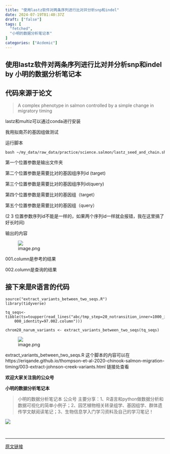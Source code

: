 ```yaml
---
title: "使用lastz软件对两条序列进行比对并分析snp和indel"
date: 2024-07-19T01:40:37Z
draft: ["false"]
tags: [
  "fetched",
  "小明的数据分析笔记本"
]
categories: ["Acdemic"]
---
```

使用lastz软件对两条序列进行比对并分析snp和indel by 小明的数据分析笔记本
------
<div><section data-tool="mdnice编辑器" data-website="https://www.mdnice.com"><h2 data-tool="mdnice编辑器"><span></span><span>代码来源于论文</span><span></span><span> </span></h2><blockquote data-tool="mdnice编辑器"><span></span><p>A complex phenotype in salmon controlled by a simple change in migratory timing</p></blockquote><p data-tool="mdnice编辑器">lastz和multiz可以通过conda进行安装</p><p data-tool="mdnice编辑器">我用拟南芥的基因组做测试</p><p data-tool="mdnice编辑器">运行脚本</p><pre data-tool="mdnice编辑器"><span></span><code>bash ~/my_data/raw_data/practice/science.salmon/lastz_seed_and_chain.sh abc an1chr1 c24chr1 an1.chr1.fa c24.chr1.fa<br></code></pre><p data-tool="mdnice编辑器">第一个位置参数是输出文件夹</p><p data-tool="mdnice编辑器">第二个位置参数是需要比对的基因组序列id (target)</p><p data-tool="mdnice编辑器">第三个位置参数是需要比对的基因组序列id(query)</p><p data-tool="mdnice编辑器">第四个位置参数是需要比对的基因组（target）</p><p data-tool="mdnice编辑器">第五个位置参数是需要比对的基因组（query）</p><p data-tool="mdnice编辑器">(2 3 位置参数序列id不能是一样的，如果两个序列id一样就会报错，我在这里搞了好长时间)</p><p data-tool="mdnice编辑器">输出的内容</p><figure data-tool="mdnice编辑器"><img data-imgfileid="100014220" data-ratio="0.7153075822603719" data-src="https://mmbiz.qpic.cn/sz_mmbiz_png/t1wZDoUyFk6icfmD21rWYFhT6CTbMHvPd2GFBX3gp9rBzd9kYvebqzxbAqaoBhTSZXFIN6HdagF6QTia49OhHWoQ/640?wx_fmt=png&amp;from=appmsg" data-type="png" data-w="699" src="https://mmbiz.qpic.cn/sz_mmbiz_png/t1wZDoUyFk6icfmD21rWYFhT6CTbMHvPd2GFBX3gp9rBzd9kYvebqzxbAqaoBhTSZXFIN6HdagF6QTia49OhHWoQ/640?wx_fmt=png&amp;from=appmsg"><figcaption>image.png</figcaption></figure><p data-tool="mdnice编辑器">001.column是参考的结果</p><p data-tool="mdnice编辑器">002.column是查询的结果</p><h2 data-tool="mdnice编辑器"><span></span><span>接下来是R语言的代码</span><span></span><span> </span></h2><pre data-tool="mdnice编辑器"><span></span><code><span>source</span>(<span>"extract_variants_between_two_seqs.R"</span>)<br>library(tidyverse)<br><br>tq_seqs&lt;-tibble(ts=toupper(read_lines(<span>"abc/tmp_step=20_notransition_inner=1000_identity=97.001.column"</span>)),qs=toupper(read_lines(<span>"abc/tmp_step=20_notransition_inner=1<br>    000_identity=97.002.column"</span>)))<br><br>chrom28_narum_variants &lt;- extract_variants_between_two_seqs(tq_seqs)<br></code></pre><figure data-tool="mdnice编辑器"><img data-imgfileid="100014221" data-ratio="1.4732965009208103" data-src="https://mmbiz.qpic.cn/sz_mmbiz_png/t1wZDoUyFk6icfmD21rWYFhT6CTbMHvPdVSo8n0gojj7XGAY3icT173ZH1Ey4ADiaHwzKkvAkicMcKyw5tQpxs4MzQ/640?wx_fmt=png&amp;from=appmsg" data-type="png" data-w="543" src="https://mmbiz.qpic.cn/sz_mmbiz_png/t1wZDoUyFk6icfmD21rWYFhT6CTbMHvPdVSo8n0gojj7XGAY3icT173ZH1Ey4ADiaHwzKkvAkicMcKyw5tQpxs4MzQ/640?wx_fmt=png&amp;from=appmsg"><figcaption>image.png</figcaption></figure><p data-tool="mdnice编辑器">extract_variants_between_two_seqs.R 这个脚本的内容可以在 https://eriqande.github.io/thompson-et-al-2020-chinook-salmon-migration-timing/003-extract-johnson-creek-variants.html 链接处查看</p><p data-tool="mdnice编辑器"><strong>欢迎大家关注我的公众号</strong></p><p data-tool="mdnice编辑器"><strong>小明的数据分析笔记本</strong></p><section><mp-common-profile data-pluginname="mpprofile" data-id="MzI3NzQ3MTcxMg==" data-headimg="http://mmbiz.qpic.cn/mmbiz_png/t1wZDoUyFk5t1sOnM0iabvBhnfIj5YpyqrMib0E1MGCd9ibcYxaOPZd0GWhQBDvK2BPEwsicQxd6y5MHLfphnwHnow/0?wx_fmt=png" data-nickname="小明的数据分析笔记本" data-alias="" data-signature="分享R语言和python在生物信息领域做数据分析和数据可视化的简单小例子；偶尔会分享一些组学数据处理相关的内容" data-from="0" data-is_biz_ban="0"></mp-common-profile></section><p data-tool="mdnice编辑器"><strong></strong></p><blockquote data-tool="mdnice编辑器"><span></span><p>小明的数据分析笔记本 公众号 主要分享：1、R语言和python做数据分析和数据可视化的简单小例子；2、园艺植物相关转录组学、基因组学、群体遗传学文献阅读笔记；3、生物信息学入门学习资料及自己的学习笔记！</p></blockquote></section><p><img data-galleryid="" data-imgfileid="100014223" data-ratio="0.35648148148148145" data-s="300,640" data-src="https://mmbiz.qpic.cn/sz_mmbiz_png/t1wZDoUyFk6icfmD21rWYFhT6CTbMHvPdFMVOaOwMuLiaQHsG5kxJIneTfYGlXMfBbYYw5o6sEopEK0EXhzAGsVA/640?wx_fmt=png&amp;from=appmsg" data-type="png" data-w="1080" src="https://mmbiz.qpic.cn/sz_mmbiz_png/t1wZDoUyFk6icfmD21rWYFhT6CTbMHvPdFMVOaOwMuLiaQHsG5kxJIneTfYGlXMfBbYYw5o6sEopEK0EXhzAGsVA/640?wx_fmt=png&amp;from=appmsg"></p><p><br></p><p><mp-style-type data-value="3"></mp-style-type></p></div>  
<hr>
<a href="https://mp.weixin.qq.com/s/qdNXDWYpaJHl8tley4lnTg",target="_blank" rel="noopener noreferrer">原文链接</a>
